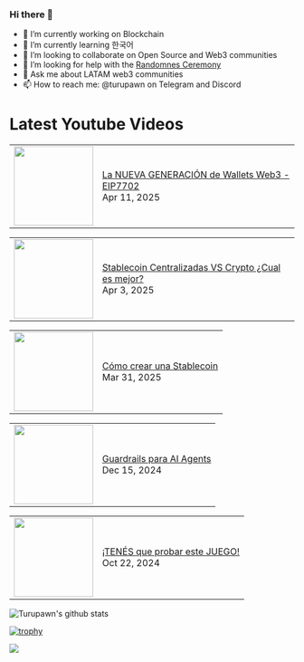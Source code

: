 ### Hi there 👋

- 🔭 I’m currently working on Blockchain
- 🌱 I’m currently learning 한국어
- 👯 I’m looking to collaborate on Open Source and Web3 communities
- 🤔 I’m looking for help with the [Randomnes Ceremony](https://github.com/Turupawn/RandomnessCeremony)
- 💬 Ask me about LATAM web3 communities
- 📫 How to reach me: @turupawn on Telegram and Discord

# Latest Youtube Videos

<!-- BLOG-POST-LIST:START --><table><tr><td><a href="https://www.youtube.com/watch?v=UR_EyfqaT9g"><img width="140px" src="https://i.ytimg.com/vi/UR_EyfqaT9g/mqdefault.jpg"></a></td>
<td><a href="https://www.youtube.com/watch?v=UR_EyfqaT9g">La NUEVA GENERACIÓN de Wallets Web3 - EIP7702</a><br/>Apr 11, 2025</td></tr></table>
<table><tr><td><a href="https://www.youtube.com/watch?v=4JX3kMOwbjo"><img width="140px" src="https://i.ytimg.com/vi/4JX3kMOwbjo/mqdefault.jpg"></a></td>
<td><a href="https://www.youtube.com/watch?v=4JX3kMOwbjo">Stablecoin Centralizadas VS Crypto ¿Cual es mejor?</a><br/>Apr 3, 2025</td></tr></table>
<table><tr><td><a href="https://www.youtube.com/watch?v=Zk7JWJKfFzQ"><img width="140px" src="https://i.ytimg.com/vi/Zk7JWJKfFzQ/mqdefault.jpg"></a></td>
<td><a href="https://www.youtube.com/watch?v=Zk7JWJKfFzQ">Cómo crear una Stablecoin</a><br/>Mar 31, 2025</td></tr></table>
<table><tr><td><a href="https://www.youtube.com/watch?v=GW4oqSAYWF4"><img width="140px" src="https://i.ytimg.com/vi/GW4oqSAYWF4/mqdefault.jpg"></a></td>
<td><a href="https://www.youtube.com/watch?v=GW4oqSAYWF4">Guardrails para AI Agents</a><br/>Dec 15, 2024</td></tr></table>
<table><tr><td><a href="https://www.youtube.com/watch?v=NQ8ZkWFOvkw"><img width="140px" src="https://i.ytimg.com/vi/NQ8ZkWFOvkw/mqdefault.jpg"></a></td>
<td><a href="https://www.youtube.com/watch?v=NQ8ZkWFOvkw">¡TENÉS que probar este JUEGO!</a><br/>Oct 22, 2024</td></tr></table>
<!-- BLOG-POST-LIST:END -->

<!-- YOUTUBE:START -->
<!-- YOUTUBE:END -->

![Turupawn's github stats](https://github-readme-stats.vercel.app/api?username=turupawn&show_icons=true)

[![trophy](https://github-profile-trophy.vercel.app/?username=Turupawn&theme=onedark)](https://github.com/ryo-ma/github-profile-trophy)

<a href="https://github.com/anuraghazra/github-readme-stats">
  <!-- Change the `github-readme-stats.anuraghazra1.vercel.app` to `github-readme-stats.vercel.app`  -->
  <img align="center" src="https://github-readme-stats.anuraghazra1.vercel.app/api/top-langs/?username=Turupawn&layout=compact&theme=radical" />
</a>

<!--
**Turupawn/Turupawn** is a ✨ _special_ ✨ repository because its `README.md` (this file) appears on your GitHub profile.

Here are some ideas to get you started:

- 🔭 I’m currently working on ...
- 🌱 I’m currently learning ...
- 👯 I’m looking to collaborate on ...
- 🤔 I’m looking for help with ...
- 💬 Ask me about ...
- 📫 How to reach me: ...
- 😄 Pronouns: ...
- ⚡ Fun fact: ...
-->
